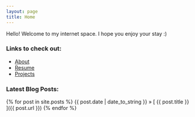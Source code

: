 ```yaml
---
layout: page
title: Home
---
```


Hello! Welcome to my internet space. I hope you enjoy your stay :) 

### Links to check out: 
- [About](https://angeladai1.github.io/about.html)
- [Resume](https://angeladai1.github.io/public/angela_dai_resume.pdf)
- [Projects](https://angeladai1.github.io/projects.html)


### Latest Blog Posts:
{% for post in site.posts %}
{{ post.date | date_to_string }} » [ {{ post.title }} ]({{ post.url }})
{% endfor %}